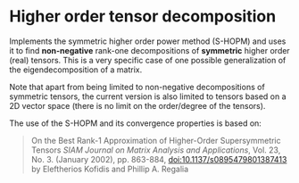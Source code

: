 Higher order tensor decomposition
=================================

Implements the symmetric higher order power method (S-HOPM) and uses it to find **non-negative** rank-one decompositions of **symmetric** higher order (real) tensors.
This is a very specific case of one possible generalization of the eigendecomposition of a matrix.

Note that apart from being limited to non-negative decompositions of symmetric tensors, the current version is also limited to tensors based on a 2D vector space (there is no limit on the order/degree of the tensors).

The use of the S-HOPM and its convergence properties is based on:

> On the Best Rank-1 Approximation of Higher-Order Supersymmetric Tensors *SIAM Journal on Matrix Analysis and Applications*, Vol. 23, No. 3. (January 2002), pp. 863-884, [doi:10.1137/s0895479801387413](http://dx.doi.org/10.1137/s0895479801387413) by Eleftherios Kofidis and Phillip A. Regalia
